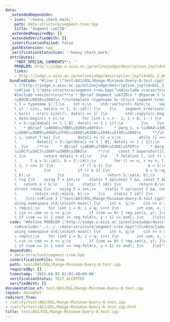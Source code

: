 ```yaml
---
data:
  _extendedDependsOn:
  - icon: ':heavy_check_mark:'
    path: data-structure/segment-tree.hpp
    title: "Segment \u6728"
  _extendedRequiredBy: []
  _extendedVerifiedWith: []
  _isVerificationFailed: false
  _pathExtension: cpp
  _verificationStatusIcon: ':heavy_check_mark:'
  attributes:
    '*NOT_SPECIAL_COMMENTS*': ''
    PROBLEM: http://judge.u-aizu.ac.jp/onlinejudge/description.jsp?id=DSL_2_A&lang=ja
    links:
    - http://judge.u-aizu.ac.jp/onlinejudge/description.jsp?id=DSL_2_A&lang=ja
  bundledCode: "#line 1 \"test/AOJ/DSL/Range-Minimum-Query-0.test.cpp\"\n#define PROBLEM\
    \ \"http://judge.u-aizu.ac.jp/onlinejudge/description.jsp?id=DSL_2_A&lang=ja\"\
    \n#line 1 \"data-structure/segment-tree.hpp\"\n#include <cassert>\n#include <limits>\n\
    #include <vector>\n\n/**\n * @brief Segment \u6728\n * @tparam S \u4EE3\u6570\u7684\
    \u69CB\u9020\u3002\n */\ntemplate <typename S> struct segment_tree {\n    using\
    \ T = typename S::T;\n    int n;\n    std::vector<T> data;\n    segment_tree(int\
    \ n) : n(n), data(n << 1, S::id()) {\n    }\n    segment_tree(const std::vector<T>\
    \ &src) : n(src.size()), data(n << 1) {\n        std::copy(src.begin(), src.end(),\
    \ data.begin() + n);\n        for (int i = n - 1; i > 0; i--) {\n            data[i]\
    \ = S::op(data[i << 1 | 0], data[i << 1 | 1]);\n        }\n    }\n    /**\n  \
    \   * @brief \u4E00\u70B9\u5909\u66F4\n     * @arg i, x \u30A4\u30F3\u30C7\u30C3\
    \u30AF\u30B9\u3068\u7F6E\u304D\u63DB\u3048\u5148\u3002\n     **/\n    void set(int\
    \ i, const T &x) {\n        data[i += n] = x;\n        while (i >>= 1) {\n   \
    \         data[i] = S::op(data[i << 1 | 0], data[i << 1 | 1]);\n        }\n  \
    \  }\n    /**\n     * @brief \u4E00\u70B9\u53D6\u5F97\n     * @arg i \u30A4\u30F3\
    \u30C7\u30C3\u30AF\u30B9\u3002\n     **/\n    const T &operator[](int i) const\
    \ {\n        return data[i + n];\n    }\n    T fold(int l, int r) const {\n  \
    \      T a = S::id(), b = S::id();\n        for (l += n, r += n; l < r; l >>=\
    \ 1, r >>= 1) {\n            if (l & 1) {\n                a = S::op(a, data[l++]);\n\
    \            }\n            if (r & 1) {\n                b = S::op(data[--r],\
    \ b);\n            }\n        }\n        return S::op(a, b);\n    }\n};\n\nstruct\
    \ rsq {\n    using T = int;\n    static T op(const T &a, const T &b) {\n     \
    \   return a + b;\n    }\n    static T id() {\n        return 0;\n    }\n};\n\n\
    struct rminq {\n    using T = int;\n    static T op(const T &a, const T &b) {\n\
    \        return std::min(a, b);\n    }\n    static T id() {\n        return std::numeric_limits<T>::max();\n\
    \    }\n};\n#line 3 \"test/AOJ/DSL/Range-Minimum-Query-0.test.cpp\"\n\n#include<bits/stdc++.h>\n\
    using namespace std;\n\nint main() {\n    int n, q;\n    cin >> n >> q;\n    segment_tree<rminq>\
    \ rmq(n);\n    for (int i = 0; i < q; i++) {\n        int com, x, y;\n       \
    \ cin >> com >> x >> y;\n        if (com == 0) { rmq.set(x, y); }\n        else\
    \ if (com == 1) { cout << rmq.fold(x, y + 1) << endl; }\n    }\n}\n"
  code: "#define PROBLEM \"http://judge.u-aizu.ac.jp/onlinejudge/description.jsp?id=DSL_2_A&lang=ja\"\
    \n#include\"../../../data-structure/segment-tree.hpp\"\n\n#include<bits/stdc++.h>\n\
    using namespace std;\n\nint main() {\n    int n, q;\n    cin >> n >> q;\n    segment_tree<rminq>\
    \ rmq(n);\n    for (int i = 0; i < q; i++) {\n        int com, x, y;\n       \
    \ cin >> com >> x >> y;\n        if (com == 0) { rmq.set(x, y); }\n        else\
    \ if (com == 1) { cout << rmq.fold(x, y + 1) << endl; }\n    }\n}"
  dependsOn:
  - data-structure/segment-tree.hpp
  isVerificationFile: true
  path: test/AOJ/DSL/Range-Minimum-Query-0.test.cpp
  requiredBy: []
  timestamp: '2021-04-05 01:01:49+09:00'
  verificationStatus: TEST_ACCEPTED
  verifiedWith: []
documentation_of: test/AOJ/DSL/Range-Minimum-Query-0.test.cpp
layout: document
redirect_from:
- /verify/test/AOJ/DSL/Range-Minimum-Query-0.test.cpp
- /verify/test/AOJ/DSL/Range-Minimum-Query-0.test.cpp.html
title: test/AOJ/DSL/Range-Minimum-Query-0.test.cpp
---
```


